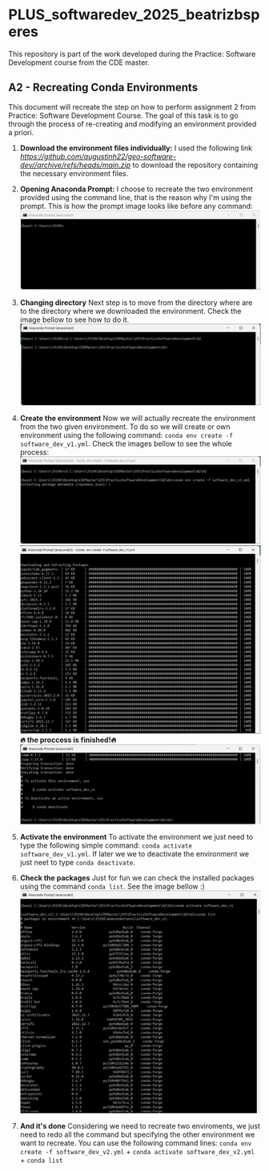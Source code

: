 # PLUS_softwaredev_2025_beatrizbsperes
This repository is part of the work developed during the Practice: Software Development course from the CDE master.



## A2 - Recreating Conda Environments
This document will recreate the step on how to perform assignment 2 from Practice: Software Development Course. The goal of this task is to go through the process of re-creating and modifying an environment provided a priori. 

1. **Download the environment files individually:** I used the following link *https://github.com/augustinh22/geo-software-dev//archive/refs/heads/main.zip* to download the repository containing the necessary environment files. 
2. **Opening Anaconda Prompt:** I choose to recreate the two environment provided using the command line, that is the reason why I'm using the prompt. This is how the prompt image looks like before any command: ![Alt Text](_images/1_CondaPrompt.png)
3. **Changing directory** Next step is to move from the directory where are to the directory where we downloaded the environment. Check the image bellow to see how to do it. ![Alt Text](_images/2_DirectoryChange.png)
4. **Create the environment** Now we will actually recreate the environment from the two given environment. To do so we will create or own environment using the following command: `conda env create -f software_dev_v1.yml`. Check the images bellow to see the whole process: ![Alt Text](_images/3_CreatingEnvironment.png) ![Alt Text](_images/4_CreatingEnvironment2.png) **🔥 the proccess is finished!🔥** ![Alt Text](_images/5_CreatingEnvironment3.png)
5. **Activate the environment** To activate the environment we just need to type the following simple command: `conda activate software_dev_v1.yml`. If later we we to deactivate the environment we just neet to type `conda deactivate`.
6. **Check the packages** Just for fun we can check the installed packages using the command `conda list`. See the image bellow :) ![Alt Text](_images/6_CondaList.png)


7. **And it's done** Considering we need to recreate two enviroments, we just need to redo all the command but specifying the other environment we want to recreate. You can use the following command lines:  `conda env create -f software_dev_v2.yml` + `conda activate software_dev_v2.yml` + `conda list`

